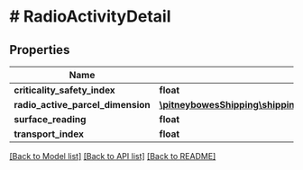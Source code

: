# # RadioActivityDetail

## Properties

Name | Type | Description | Notes
------------ | ------------- | ------------- | -------------
**criticality_safety_index** | **float** |  | [optional] 
**radio_active_parcel_dimension** | [**\pitneybowesShipping\shippingApi.model\RadioActiveParcelDimension**](RadioActiveParcelDimension.md) |  | [optional] 
**surface_reading** | **float** |  | [optional] 
**transport_index** | **float** |  | [optional] 

[[Back to Model list]](../../README.md#documentation-for-models) [[Back to API list]](../../README.md#documentation-for-api-endpoints) [[Back to README]](../../README.md)


